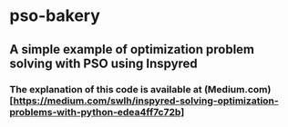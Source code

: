 # pso-bakery
## A simple example of optimization problem solving with PSO using Inspyred
### The explanation of this code is available at (Medium.com)[https://medium.com/swlh/inspyred-solving-optimization-problems-with-python-edea4ff7c72b]
